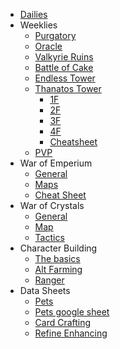 <ul class="list-group">
  <li class="list-group-item"><a href="{{site.baseurl}}/dailies">Dailies</a></li>
  <li class="list-group-item">Weeklies
    <ul class="list-group border-left">
      <li class="list-group-item"><a href="{{site.baseurl}}/weekly/purg">Purgatory</a></li>
      <li class="list-group-item"><a href="{{site.baseurl}}/weekly/oracle">Oracle</a></li>
      <li class="list-group-item"><a href="{{site.baseurl}}/weekly/vr">Valkyrie Ruins</a></li>
      <li class="list-group-item"><a href="{{site.baseurl}}/weekly/boc">Battle of Cake</a></li>
      <li class="list-group-item"><a href="{{site.baseurl}}/weekly/et">Endless Tower</a></li>
      <li class="list-group-item"><a href="{{site.baseurl}}/weekly/tt">Thanatos Tower</a>
        <ul class="list-group border-left">
          <li class="list-group-item"><a href="{{site.baseurl}}/weekly/tt/1f">1F</a></li>
          <li class="list-group-item"><a href="{{site.baseurl}}/weekly/tt/2f">2F</a></li>
          <li class="list-group-item"><a href="{{site.baseurl}}/weekly/tt/3f">3F</a></li>
          <li class="list-group-item"><a href="{{site.baseurl}}/weekly/tt/4f">4F</a></li>
          <li class="list-group-item"><a href="{{site.baseurl}}/weekly/tt/cheatsheet">Cheatsheet</a></li>
        </ul>
      </li>
      <li class="list-group-item"><a href="{{site.baseurl}}/pvp">PVP</a></li>
    </ul>
  </li>
  <li class="list-group-item">War of Emperium
    <ul class="list-group border-left">
      <li class="list-group-item"><a href="{{site.baseurl}}/woe">General</a></li>
      <li class="list-group-item"><a href="{{site.baseurl}}/woe/maps">Maps</a></li>
      <li class="list-group-item"><a href="{{site.baseurl}}/woe/cheatsheet">Cheat Sheet</a></li>
    </ul>
  </li>
  <li class="list-group-item">War of Crystals
    <ul class="list-group border-left">
      <li class="list-group-item"><a href="{{site.baseurl}}/woc/general">General</a></li>
      <li class="list-group-item"><a href="{{site.baseurl}}/woc/map">Map</a></li>
      <li class="list-group-item"><a href="{{site.baseurl}}/woc/tactics">Tactics</a></li>
    </ul>
  </li>
  <li class="list-group-item">Character Building
    <ul class="list-group border-left">
      <li class="list-group-item"><a href="{{site.baseurl}}/char/basics">The basics</a></li>
      <li class="list-group-item"><a href="{{site.baseurl}}/char/alt">Alt Farming</a></li>
      <li class="list-group-item"><a href="{{site.baseurl}}/char/ranger">Ranger</a></li>
    </ul>
  </li>
  <li class="list-group-item">Data Sheets
    <ul class="list-group border-left">
      <li class="list-group-item"><a href="{{site.baseurl}}/data/pets">Pets</a></li>
      <li class="list-group-item"><a href="http://gg.gg/ROM_Pets">Pets google sheet</a></li>
      <li class="list-group-item"><a href="{{site.baseurl}}/data/cardcraft">Card Crafting</a></li>
      <li class="list-group-item"><a href="{{site.baseurl}}/char/enhancerefine">Refine Enhancing</a></li>
    </ul>
  </li>
</ul>